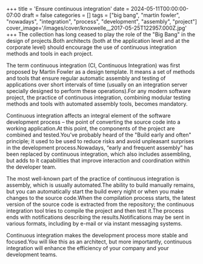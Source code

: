+++
title = 'Ensure continuous integration'
date = 2024-05-11T00:00:00-07:00
draft = false
categories = []
tags = ["big bang", "martin fowler", "nowadays", "integration", "process", "development", "assembly", "project"]
cover_image='/images/cover/knoxwelle__2017-05-25T122957.000Z.jpg'
+++
The collection has long ceased to play the role of the "Big Bang" in the design of projects.Both architects (both at the application level and at the corporate level) should encourage the use of continuous integration methods and tools in each project.

The term continuous integration (CI, Continuous Integration) was first proposed by Martin Fowler as a design template. It means a set of methods and tools that ensure regular automatic assembly and testing of applications over short intervals of time (usually on an integration server specially designed to perform these operations).For any modern software project, the practice of continuous integration, combining modular testing methods and tools with automated assembly tools, becomes mandatory.

Continuous integration affects an integral element of the software development process – the point of converting the source code into a working application.At this point, the components of the project are combined and tested.You've probably heard of the "Build early and often" principle; it used to be used to reduce risks and avoid unpleasant surprises in the development process.Nowadays, “early and frequent assembly” has been replaced by continuous integration, which also includes assembling, but adds to it capabilities that improve interaction and coordination within the developer team.

The most well-known part of the practice of continuous integration is assembly, which is usually automated.The ability to build manually remains, but you can automatically start the build every night or when you make changes to the source code.When the compilation process starts, the latest version of the source code is extracted from the repository; the continuous integration tool tries to compile the project and then test it.The process ends with notifications describing the results.Notifications may be sent in various formats, including by e-mail or via instant messaging systems.

Continuous integration makes the development process more stable and focused.You will like this as an architect, but more importantly, continuous integration will enhance the efficiency of your company and your development teams.
